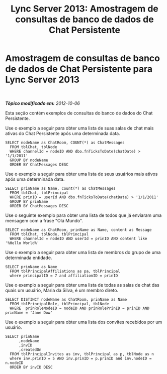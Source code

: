 ﻿---
title: 'Lync Server 2013: Amostragem de consultas de banco de dados de Chat Persistente'
TOCTitle: Amostragem de consultas de banco de dados de Chat Persistente
ms:assetid: 545b1a93-9758-4344-98cc-aa0e559d494f
ms:mtpsurl: https://technet.microsoft.com/pt-br/library/Gg558649(v=OCS.15)
ms:contentKeyID: 49306732
ms.date: 05/19/2016
mtps_version: v=OCS.15
ms.translationtype: HT
---

# Amostragem de consultas de banco de dados de Chat Persistente para Lync Server 2013

 

_**Tópico modificado em:** 2012-10-06_

Esta seção contém exemplos de consultas do banco de dados do Chat Persistente.

Use o exemplo a seguir para obter uma lista de suas salas de chat mais ativas do Chat Persistente após uma determinada data.

    SELECT nodeName as ChatRoom, COUNT(*) as ChatMessages
      FROM tblChat, tblNode
      WHERE channelId = nodeID AND dbo.fnTicksToDate(chatDate) > '1/1/2011'
      GROUP BY nodeName
      ORDER BY ChatMessages DESC

Use o exemplo a seguir para obter uma lista de seus usuários mais ativos após uma determinada data.

    SELECT prinName as Name, count(*) as ChatMessages
      FROM tblChat, tblPrincipal
      WHERE prinID = userId AND dbo.fnTicksToDate(chatDate) > '1/1/2011'
      GROUP BY prinName
      ORDER BY ChatMessages DESC

Use o seguinte exemplo para obter uma lista de todos que já enviaram uma mensagem com a frase "Olá Mundo".

    SELECT nodeName as ChatRoom, prinName as Name, content as Message
      FROM tblChat, tblNode, tblPrincipal
      WHERE channelId = nodeID AND userId = prinID AND content like '%Hello World%'

Use o exemplo a seguir para obter uma lista de membros do grupo de uma determinada entidade.

    SELECT prinName as Name    
      FROM tblPrincipalAffiliations as pa, tblPrincipal
      where principalID = 7 and affiliationID = prinID

Use o exemplo a seguir para obter uma lista de todas as salas de chat das quais um usuário, Maria da Silva, é um membro direto.

    SELECT DISTINCT nodeName as ChatRoom, prinName as Name          
      FROM tblPrincipalRole, tblPrincipal, tblNode
      WHERE  prinRoleNodeID = nodeID AND prinRolePrinID = prinID AND prinName = 'Jane Dow'

Use o exemplo a seguir para obter uma lista dos convites recebidos por um usuário.

    SELECT prinName
          ,nodeName
          ,invID   
          ,createdOn
      FROM tblPrincipalInvites as inv, tblPrincipal as p, tblNode as n
      where inv.prinID = 5 AND inv.prinID = p.prinID and inv.nodeID = n.nodeID
      ORDER BY invID DESC

